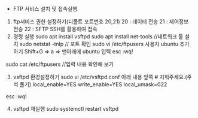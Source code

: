 * FTP 서비스 설치 및 접속실행

1.  ftp서비스  권한 설정하기(디폴트 포트번호 20,21)
  20 : 데이터 전송
  21 : 제어정보 전송
  22 : SFTP SSH를 활용하여 접속
2. 명령 실행
   sudo apt install vsftpd
   sudo apt install net-tools //네트워크 툴 설치
   sudo netstat -tnlp // 포트 확인
   sudo vi /etc/ftpusers
   사용자 ubuntu 추가하기
   Shift+G  => a => 맨아래에 ubuntu 입력
   esc :wq!

​		sudo cat /etc/ftpusers //입력 내용 확인해 보기

3. vsftpd 환경설정하기
sudo vi /etc/vsftpd.conf
아래 내용 앞쪽 # 지워주세요.(주석 풀기) 
local_enable=YES
write_enable=YES
local_umask=022

​		esc :wq!

4. vsftpd 재실행
   sudo systemctl restart vsftpd